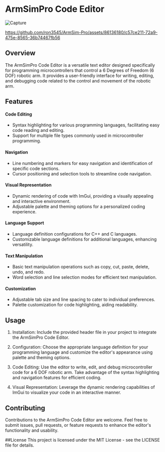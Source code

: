 # ArmSimPro Code Editor

![Capture](https://github.com/ron3545/ArmSim-Pro/assets/86136180/ac044228-ece7-41ff-86c6-243f35f0370f)

https://github.com/ron3545/ArmSim-Pro/assets/86136180/c57ce211-72a9-475e-8565-36b74467fb56

## Overview
The ArmSimPro Code Editor is a versatile text editor designed specifically for programming microcontrollers that control a 6 Degrees of Freedom (6 DOF) robotic arm. It provides a user-friendly interface for writing, editing, and debugging code related to the control and movement of the robotic arm.

## Features
#### Code Editing
- Syntax highlighting for various programming languages, facilitating easy code reading and editing.
- Support for multiple file types commonly used in microcontroller programming.

#### Navigation
- Line numbering and markers for easy navigation and identification of specific code sections.
- Cursor positioning and selection tools to streamline code navigation.

#### Visual Representation
- Dynamic rendering of code with ImGui, providing a visually appealing and interactive environment.
- Adjustable palette and theming options for a personalized coding experience.

#### Language Support
- Language definition configurations for C++ and C languages.
- Customizable language definitions for additional languages, enhancing versatility.

#### Text Manipulation
- Basic text manipulation operations such as copy, cut, paste, delete, undo, and redo.
- Word selection and line selection modes for efficient text manipulation.

#### Customization
- Adjustable tab size and line spacing to cater to individual preferences.
- Palette customization for code highlighting, aiding readability.

## Usage
1. Installation: Include the provided header file in your project to integrate the ArmSimPro Code Editor.

2. Configuration: Choose the appropriate language definition for your programming language and customize the editor's appearance using palette and theming options.

3. Code Editing: Use the editor to write, edit, and debug microcontroller code for a 6 DOF robotic arm. Take advantage of the syntax highlighting and navigation features for efficient coding.

4. Visual Representation: Leverage the dynamic rendering capabilities of ImGui to visualize your code in an interactive manner.

## Contributing
Contributions to the ArmSimPro Code Editor are welcome. Feel free to submit issues, pull requests, or feature requests to enhance the editor's functionality and usability.

##License
This project is licensed under the MIT License - see the LICENSE file for details.
